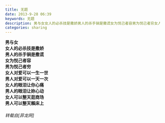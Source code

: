 ```yaml
---
title: 无题
date: 2013-9-28 06:39
keywords: 无题
description: 男与女女人的必杀技是撒娇男人的杀手锏是撒谎女为悦己者容男为悦己者穷女人对爱可以一生一世男人对爱可以一天一次女人的眼泪让你心痛男人的眼泪让妳心动女人可以整天逛商场男人可以整天賴床上
categories: sharing
---
```

<td class="t_f" id="postmessage_55221">

<strong>男与女<br/>
女人的必杀技是撒娇<br/>
男人的杀手锏是撒谎<br/>
女为悦己者容<br/>
男为悦己者穷<br/>
女人对爱可以一生一世<br/>
男人对爱可以一天一次<br/>
女人的眼泪让你心痛<br/>
男人的眼泪让妳心动<br/>
女人可以整天逛商场<br/>
男人可以整天賴床上<br/>
</strong></td>
###### 转载自[菲龙网]